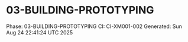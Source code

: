 # 03-BUILDING-PROTOTYPING
Phase: 03-BUILDING-PROTOTYPING
CI: CI-XM001-002
Generated: Sun Aug 24 22:41:24 UTC 2025
